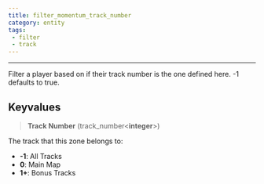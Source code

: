 ```yaml
---
title: filter_momentum_track_number
category: entity
tags:
 - filter
 - track
---
```


----
Filter a player based on if their track number is the one defined here. -1 defaults to true.


## Keyvalues

>**Track Number** (track_number&lt;**integer**&gt;)

The track that this zone belongs to: 

 - **-1**: All Tracks
 - **0**: Main Map
 - **1+**: Bonus Tracks